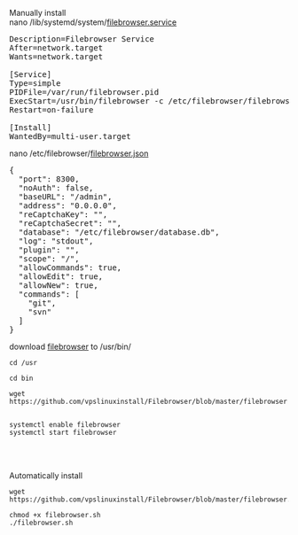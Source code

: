 Manually install  
nano /lib/systemd/system/[filebrowser.service](https://github.com/vpslinuxinstall/Filebrowser/blob/master/filebrowser.service)  
<pre>
Description=Filebrowser Service  
After=network.target  
Wants=network.target  

[Service]  
Type=simple  
PIDFile=/var/run/filebrowser.pid  
ExecStart=/usr/bin/filebrowser -c /etc/filebrowser/filebrowser.json  
Restart=on-failure  

[Install]  
WantedBy=multi-user.target
</pre>







nano /etc/filebrowser/[filebrowser.json](https://github.com/vpslinuxinstall/Filebrowser/blob/master/filebrowser.json)  
<pre>
{  
  "port": 8300,  
  "noAuth": false,  
  "baseURL": "/admin",  
  "address": "0.0.0.0",  
  "reCaptchaKey": "",  
  "reCaptchaSecret": "",  
  "database": "/etc/filebrowser/database.db",  
  "log": "stdout",  
  "plugin": "",  
  "scope": "/",  
  "allowCommands": true,  
  "allowEdit": true,    
  "allowNew": true,  
  "commands": [  
    "git",  
    "svn"  
  ]  
}  
</pre>















download [filebrowser](https://github.com/vpslinuxinstall/Filebrowser/blob/master/filebrowser) to /usr/bin/  
```
cd /usr  

cd bin    

wget https://github.com/vpslinuxinstall/Filebrowser/blob/master/filebrowser

  
systemctl enable filebrowser    
systemctl start filebrowser
```








<br>








</br>







     
Automatically install      
```
wget https://github.com/vpslinuxinstall/Filebrowser/blob/master/filebrowser.sh
  
chmod +x filebrowser.sh  
./filebrowser.sh
```




































